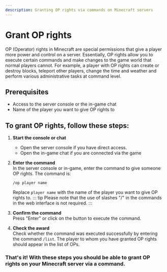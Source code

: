 ```yaml
---
description: Granting OP rights via commands on Minecraft servers
---
```


# Grant OP rights

OP (Operator) rights in Minecraft are special permissions that give a player more power and control on a server. Essentially, OP rights allow you to execute certain commands and make changes to the game world that normal players cannot. For example, a player with OP rights can create or destroy blocks, teleport other players, change the time and weather and perform various administrative tasks at command level.

## Prerequisites

* Access to the server console or the in-game chat
* Name of the player you want to give OP rights to

## To grant OP rights, follow these steps:

1. <b>Start the console or chat</b>
    * Open the server console if you have direct access.
    * Open the in-game chat if you are connected via the game

2. <b>Enter the command</b><br>
    In the server console or in-game, enter the command to give someone OP rights. The command is:
    ```
    /op player name
    ```
    Replace `player name` with the name of the player you want to give OP rights to.
    ::: tip
    Please note that the use of slashes "/" in the commands in the web interface is not required.
    :::

3. <b>Confirm the command</b><br>
    Press "Enter" or click on the button to execute the command.

4. <b>Check the award</b><br>
    Check whether the command was executed successfully by entering the command `/list`. The player to whom you have granted OP rights should appear in the list of OPs.

### That's it! With these steps you should be able to grant OP rights on your Minecraft server via a command.